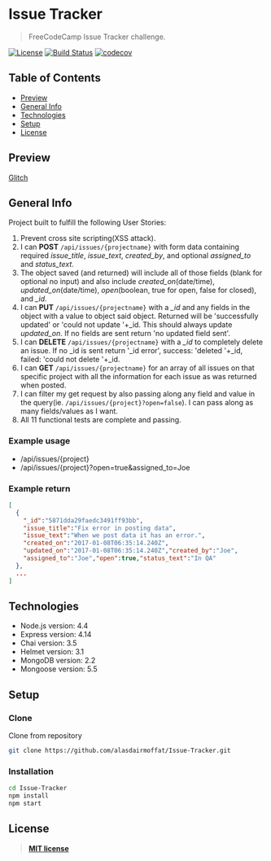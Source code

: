 # Issue Tracker

> FreeCodeCamp Issue Tracker challenge.

[![License](https://img.shields.io/:license-mit-blue.svg?style=flat-square)](https://badges.mit-license.org)
[![Build Status](https://travis-ci.com/alasdairmoffat/Issue-Tracker.svg?branch=master)](https://travis-ci.com/alasdairmoffat/Issue-Tracker)
[![codecov](https://codecov.io/gh/alasdairmoffat/Issue-Tracker/branch/master/graph/badge.svg)](https://codecov.io/gh/alasdairmoffat/Issue-Tracker)

## Table of Contents

- [Preview](#preview)
- [General Info](#general-info)
- [Technologies](#technologies)
- [Setup](#setup)
- [License](#license)

## Preview

[Glitch](https://alasdairmoffat-issue-tracker.glitch.me)

## General Info

Project built to fulfill the following User Stories:

1. Prevent cross site scripting(XSS attack).
2. I can **POST** `/api/issues/{projectname}` with form data containing required _issue_title_, _issue_text_, _created_by_, and optional _assigned_to_ and _status_text_.
3. The object saved (and returned) will include all of those fields (blank for optional no input) and also include _created_on_(date/time), _updated_on_(date/time), _open_(boolean, true for open, false for closed), and _\_id_.
4. I can **PUT** `/api/issues/{projectname}` with a _\_id_ and any fields in the object with a value to object said object. Returned will be 'successfully updated' or 'could not update '+\_id. This should always update _updated_on_. If no fields are sent return 'no updated field sent'.
5. I can **DELETE** `/api/issues/{projectname}` with a _\_id_ to completely delete an issue. If no \_id is sent return '\_id error', success: 'deleted '+\_id, failed: 'could not delete '+\_id.
6. I can **GET** `/api/issues/{projectname}` for an array of all issues on that specific project with all the information for each issue as was returned when posted.
7. I can filter my get request by also passing along any field and value in the query(ie. `/api/issues/{project}?open=false`). I can pass along as many fields/values as I want.
8. All 11 functional tests are complete and passing.

### Example usage

- /api/issues/{project}
- /api/issues/{project}?open=true&assigned_to=Joe

### Example return

```json
[
  {
    "_id":"5871dda29faedc3491ff93bb",
    "issue_title":"Fix error in posting data",
    "issue_text":"When we post data it has an error.",
    "created_on":"2017-01-08T06:35:14.240Z",
    "updated_on":"2017-01-08T06:35:14.240Z","created_by":"Joe",
    "assigned_to":"Joe","open":true,"status_text":"In QA"
  },
  ...
]
```

## Technologies

- Node.js version: 4.4
- Express version: 4.14
- Chai version: 3.5
- Helmet version: 3.1
- MongoDB version: 2.2
- Mongoose version: 5.5

## Setup

### Clone

Clone from repository

```bash
git clone https://github.com/alasdairmoffat/Issue-Tracker.git
```

### Installation

```bash
cd Issue-Tracker
npm install
npm start
```

## License

> **[MIT license](https://opensource.org/licenses/mit-license.php)**
